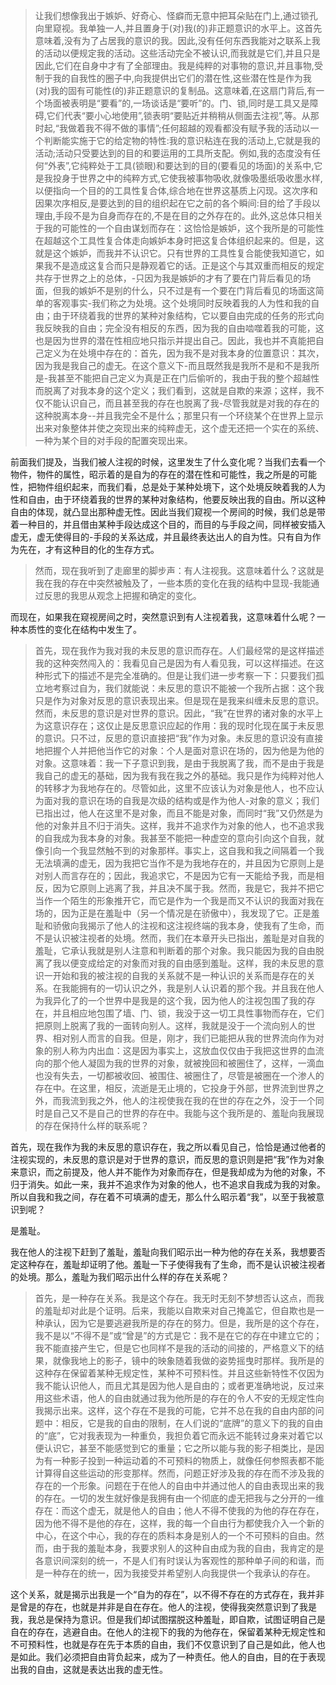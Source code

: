 <blockquote data-pid="ZalfgZXi">让我们想像我出于嫉妒、好奇心、怪癖而无意中把耳朵贴在门上,通过锁孔向里窥视。我单独一人,并且置身于(对)我(的)非正题意识的水平上。这首先意味着,没有为了占居我的意识的我。因此,没有任何东西我能对之联系上我的活动以便规定我的活动。这些活动完全不被认识,而我就是它们,并且只是因此,它们在自身中才有了全部理由。我是纯粹的对事物的意识,并且事物,受制于我的自我性的圈子中,向我提供出它们的潜在性,这些潜在性是作为我(对)我的固有可能性(的)非正题意识的复制品。这意味着,在这扇门背后,有一个场面被表明是“要看”的,一场谈话是“要听”的。门、锁,同时是工具又是障碍,它们代表“要小心地使用”,锁表明“要贴近并稍稍从侧面去注视”,等。从那时起,“我做着我不得不做的事情”;任何超越的观看都没有赋予我的活动以一个判断能实施于它的给定物的特性:我的意识粘连在我的活动上,它就是我的活动;活动只受要达到的目的和要运用的工具所支配。例如,我的态度没有任何“外表”,它纯粹处于工具(锁眼)和要达到的目的(要看见的场面)的关系中,它是我投身于世界之中的纯粹方式,它使我被事物吸收,就像吸墨纸吸收墨水样,以便指向一个目的的工具性复合体,综合地在世界这基质上闪现。这次序和因果次序相反,是要达到的目的组织起在它之前的各个瞬间:目的给了手段以理由,手段不是为自身而存在的,不是在目的之外存在的。此外,这总体只相关于我的可能性的一个自由谋划而存在：这恰恰是嫉妒，这个我所是的可能性在超越这个工具性复合体走向嫉妒本身时把这复合体组织起来的。但是，这就是这个嫉妒，而我并不认识它。只有世界的工具性复合能使我知道它，如果我不是造成这复合而只是静观着它的话。正是这个与其双重而相反的规定共存于世界之上的总体，-只因为我是嫉妒的才有了要在门背后看见的场面，但我的嫉妒不是别的什么，只不过是有一个要在门背后看见的场面这简单的客观事实-我们称之为处境。这个处境同时反映着我的人为性和我的自由；由于环绕着我的世界的某种对象结构，它以要自由完成的任务的形式向我反映我的自由；完全没有相反的东西，因为我的自由啮噬着我的可能，这也是因为世界的潜在性相应地只指示并提出自己。因此，我也并不真能把自己定义为在处境中存在的：首先，因为我不是对我本身的位置意识：其次，因为我是我自己的虚无。在这个意义下-而且既然我是我所不是和不是我所是-我甚至不能把自己定义为真是正在门后偷听的，我由于我的整个超越性而脱离了对我本身的这个定义；我们看到，这就是自欺的来源；这样，我不仅不能认识自己，而且甚至我的存在也脱离了我-尽管我就是对我的存在的这种脱离本身--并且我完全不是什么；那里只有一个环绕某个在世界上显示出来对象整体并使之突现出来的纯粹虚无，这个虚无还把一个实在的系统、一种为某个目的对手段的配置突现出来。</blockquote><p data-pid="clsz0xXG">前面我们提及，当我们被人注视的时候，这里发生了什么变化呢？当我们去看一个物件，物件的属性，昭示着的是自为的存在的潜在性和可能性，我之所是的可能性，把物件组织起来，而我们看，总是处于某种处境下，这个处境反映着我的人为性和自由，由于环绕着我的世界的某种对象结构，他要反映出我的自由。所以这种自由的体现，就凸显出那种虚无性。因此当我们窥视一个房间的时候，我们总是带着一种目的，并且借由某种手段达成这个目的，而目的与手段之间，同样被安插入虚无，虚无使得目的-手段的关系达成，并且最终表达出人的自为性。只有自为作为先在，才有这种目的化的生存方式。</p><blockquote data-pid="kYalQXzl">然而，现在我听到了走廊里的脚步声：有人注视我。这意味着什么？这就是我在我的存在中突然被触及了，一些本质的变化在我的结构中显现-我能通过反思的我思从观念上把握和确定的变化。</blockquote><p data-pid="xFc7OtZ-">而现在，如果我在窥视房间之时，突然意识到有人注视着我，这意味着什么呢？一种本质性的变化在结构中发生了。</p><blockquote data-pid="4hHJVgR1">首先，现在我作为我对我的未反思的意识而存在。人们最经常的是这样描述我的这种突然闯入的：我看见自己是因为有人看见我，可以这样描述。在这种形式下的描述不是完全准确的。但是让我们进一步考察一下：只要我们孤立地考察过自为，我们就能说：未反思的意识不能被一个我所占据：这个我只是作为对象对反思的意识表现出来。但是现在是我来纠缠未反思的意识。然而，未反思的意识是对世界的意识。因此，“我”在世界的诸对象的水平上为这意识存在；这仅止是反思意识应起的作用：我的现时化现在属于未反思的意识。只不过，反思的意识直接把“我”作为对象。未反思的意识没有直接地把握个人并把他当作它的对象：个人是面对意识在场的，因为他是为他的对象。这意味着：我一下子意识到我，是由于我脱离了我，而不是由于我是我自己的虚无的基础，因为我有我在我之外的基础。我只是作为纯粹对他人的转移才为我地存在的。尽管如此，这里不应该认为对象是他人，也不应认为面对我的意识在场的自我是次级的结构或是作为他人-对象的意义；我们已指出过，他人在这里不是对象，而且不能是对象，而同时“我”又仍然是为他的对象并且不归于消失。这样，我并不追求作为对象的他人，也不追求我的自我成为我本身的对象。我甚至不能把一种虚空的意向引向这个自我，就像引向一个我显然触不到的对象那样。事实上，这自我和我之间隔着一个我无法填满的虚无，因为我把它当作不是为我地存在的，并且因为它原则上是对别人而言存在的；因此，我追求它，不是因为它有一天能给予我，而是相反，因为它原则上逃离了我，并且决不属于我。然而，我是它，我并不把它当作一个陌生的形象推开它，而它是作为一个我是而又不认识的我面对我在场的，因为正是在羞耻中（另一个情况是在骄傲中），我发现了它。正是羞耻和骄傲向我揭示了他人的注视和这注视终端的我本身，使我有了生命，而不是认识被注视者的处境。然而，我们在本章开头已指出，羞耻是对自我的羞耻，它承认我就是别人注意和判断着的那个对象。我只能因为我的自由脱离了我以便变成给定的对象而对我的自由感到羞耻。这样，我的未反思的意识一开始和我的被注视的自我的关系就不是一种认识的关系而是存在的关系。在我能拥有的一切认识之外，我是别人认识着的那个我。并且我在他人为我异化了的一个世界中是我是的这个我，因为他人的注视包围了我的存在，并且相应地包围了墙、门、锁，我没于这一切工具性事物而存在，它们把原则上脱离了我的一面转向别人。这样，我就是没于一个流向别人的世界、相对别人而言的自我。但是，刚才，我们已能把从我的世界流向作为对象的别人称为内出血：这是因为事实上，这放血仅仅由于我把这世界的血流向的那个他人凝固为我的世界的对象，就被挽回和被圈住了，这样，一滴血也没有失去，一切都被收回、被围住、被圈住了，尽管是被圈在一个渗人的存在中。在这里，相反，流逝是无止境的，它投身于外部，世界流到世界之外，而我流到我之外，他人的注视使我在我的在世的存在之外，没于一个同时是自己又不是自己的世界的存在中。我能与这个我所是的、羞耻向我展现的存在保持什么样的联系呢？</blockquote><p data-pid="K4Pz-ZFN">首先，现在我作为我的未反思的意识存在，我之所以看见自己，恰恰是通过他者的注视实现的，未反思的意识是对于世界的意识，而反思的意识则是把“我”作为对象来意识，而之前提及，他人并不能作为对象而存在，但是我却成为为他的对象，不归于消失。如此一来，我并不追求作为对象的他人，也不追求自我成为我的对象。所以自我和我之间，存在着不可填满的虚无，那么什么昭示着“我”，以至于我被意识到呢？</p><p data-pid="MopMQQRl">是羞耻。</p><p data-pid="jZVnc8TT">我在他人的注视下赶到了羞耻，羞耻向我们昭示出一种为他的存在关系，我想要否定这种存在，羞耻却证明了他。羞耻一下子使得我有了生命，而不是认识被注视者的处境。那么，羞耻为我们昭示出什么样的存在关系呢？</p><blockquote data-pid="SPGql0kR">首先，是一种存在关系。我是这个存在。我无时无刻不梦想否认这点，而我的羞耻却对此是个证明。后来，我能以自欺来对自己掩盖它，但自欺也是一种承认，因为它是要逃避我所是的存在的努力。但是，我所是的这个存在，我不是以“不得不是”或“曾是”的方式是它：我不是在它的存在中建立它的；我不能直接产生它，但是它也同样不是我的活动的间接的，严格意义下的结果，就像我地上的影子，镜中的映象随着我做的姿势摇曳时那样。我所是的这种存在保留着某种无规定性，某种不可预料性。并且这些新特性不仅因为我不能认识他人，而且尤其是因为他人是自由的；或者更准确地说，反过来用这些术语，他人的自由就通过我为他所是的存在的令人不安的无规定性向我揭示出来。这样，这个存在不是我的可能，它并不总在我的自由内部的问题中：相反，它是我的自由的限制，在人们说的“底牌”的意义下的我的自由的“底”，它对我表现为一种重负，我担负着它而永远不能转过身来对着它以便认识它，甚至不能感觉到它的重量；它之所以能与我的影子相类比，是因为有一种影子投到一种运动着的不可预料的物质上，就像任何参照表都不能计算得自这些运动的形变那样。然而，问题正好涉及我的存在而不涉及我的存在的一个形象。问题在于在他人的自由中并通过他人的自由表现出来的我的存在。一切的发生就好像是我拥有由一个彻底的虚无把我与之分开的一维存在：而这个虚无，就是他人的自由；他人不得不使我的为他的存在存在，因为他不得不是他的存在，这样，我的每一个自由行为都使我介入一个新的中心，在这个中心，我的存在的质料本身是别人的一个不可预料的自由。然而，由于我的羞耻本身，我要求别人的这种自由成为我的自由，我肯定的是各意识间深刻的统一，不是人们有时误认为客观性的那种单子间的和谐，而是一种存在的统一，因为我接受并希望别人向我提供一个我承认的存在。<br/> </blockquote><p data-pid="z8U0rvSQ">这个关系，就是揭示出我是一个“自为的存在”，以不得不存在的方式存在，我并非是曾是的存在，也就是并非是自在存在。他人的注视，使得我突然意识到了我是我，我总是保持为意识。但是我们却试图摆脱这种羞耻，即自欺，试图证明自己是自在的存在，逃避自由。在他人的注视下的我的为他存在，保留着某种无规定性和不可预料性，也就是存在先于本质的自由，我们不仅意识到了自己是如此，他人也是如此。我们必须把自由背负起来，成为了一种责任。他人的自由，目的在于表现出我的自由，这就是表达出我的虚无性。</p><p></p>